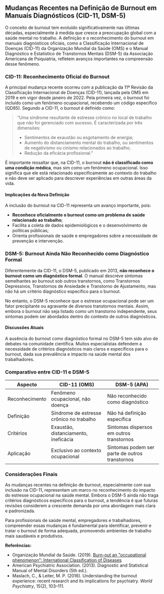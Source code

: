 
## Mudanças Recentes na Definição de Burnout em Manuais Diagnósticos (CID-11, DSM-5)

O conceito de burnout tem evoluído significativamente nas últimas décadas, especialmente à medida que cresce a preocupação global com a saúde mental no trabalho. A definição e o reconhecimento do burnout em manuais diagnósticos oficiais, como a Classificação Internacional de Doenças (CID-11) da Organização Mundial da Saúde (OMS) e o Manual Diagnóstico e Estatístico de Transtornos Mentais (DSM-5) da Associação Americana de Psiquiatria, refletem avanços importantes na compreensão desse fenômeno.

### CID-11: Reconhecimento Oficial do Burnout

A principal mudança recente ocorreu com a publicação da 11ª Revisão da Classificação Internacional de Doenças (CID-11), lançada pela OMS em 2019 e em vigor desde janeiro de 2022. Pela primeira vez, o burnout foi incluído como um fenômeno ocupacional, recebendo um código específico (QD85). Segundo a CID-11, o burnout é definido como:

> “Uma síndrome resultante de estresse crônico no local de trabalho que não foi gerenciado com sucesso. É caracterizada por três dimensões:
> - Sentimentos de exaustão ou esgotamento de energia;
> - Aumento do distanciamento mental do trabalho, ou sentimentos de negativismo ou cinismo relacionados ao trabalho;
> - Redução da eficácia profissional.”

É importante ressaltar que, na CID-11, o burnout **não é classificado como uma condição médica**, mas sim como um fenômeno ocupacional. Isso significa que ele está relacionado especificamente ao contexto do trabalho e não deve ser aplicado para descrever experiências em outras áreas da vida.

#### Implicações da Nova Definição

A inclusão do burnout na CID-11 representa um avanço importante, pois:
- **Reconhece oficialmente o burnout como um problema de saúde relacionado ao trabalho**;
- Facilita a coleta de dados epidemiológicos e o desenvolvimento de políticas públicas;
- Orienta profissionais de saúde e empregadores sobre a necessidade de prevenção e intervenção.

### DSM-5: Burnout Ainda Não Reconhecido como Diagnóstico Formal

Diferentemente da CID-11, o DSM-5, publicado em 2013, **não reconhece o burnout como um diagnóstico formal**. O manual descreve sintomas semelhantes ao burnout sob outros transtornos, como Transtornos Depressivos, Transtornos de Ansiedade e Transtorno de Ajustamento, mas não há um critério diagnóstico específico para o burnout.

No entanto, o DSM-5 reconhece que o estresse ocupacional pode ser um fator precipitante ou agravante de diversos transtornos mentais. Assim, embora o burnout não seja listado como um transtorno independente, seus sintomas podem ser abordados dentro do contexto de outros diagnósticos.

#### Discussões Atuais

A ausência do burnout como diagnóstico formal no DSM-5 tem sido alvo de debates na comunidade científica. Muitos especialistas defendem a necessidade de critérios diagnósticos mais claros e específicos para o burnout, dada sua prevalência e impacto na saúde mental dos trabalhadores.

### Comparativo entre CID-11 e DSM-5

| Aspecto                | CID-11 (OMS)                                   | DSM-5 (APA)                        |
|------------------------|------------------------------------------------|-------------------------------------|
| Reconhecimento         | Fenômeno ocupacional, não doença               | Não reconhecido como diagnóstico    |
| Definição              | Síndrome de estresse crônico no trabalho       | Não há definição específica         |
| Critérios              | Exaustão, distanciamento, ineficácia           | Sintomas dispersos em outros transtornos |
| Aplicação              | Exclusivo ao contexto ocupacional              | Sintomas podem ser parte de outros transtornos |

### Considerações Finais

As mudanças recentes na definição de burnout, especialmente com sua inclusão na CID-11, representam um marco no reconhecimento do impacto do estresse ocupacional na saúde mental. Embora o DSM-5 ainda não traga critérios diagnósticos específicos para o burnout, a tendência é que futuras revisões considerem a crescente demanda por uma abordagem mais clara e padronizada.

Para profissionais de saúde mental, empregadores e trabalhadores, compreender essas mudanças é fundamental para identificar, prevenir e tratar o burnout de forma adequada, promovendo ambientes de trabalho mais saudáveis e produtivos.

**Referências:**
- Organização Mundial da Saúde. (2019). [Burn-out an "occupational phenomenon": International Classification of Diseases](https://www.who.int/mental_health/evidence/burn-out/en/)
- American Psychiatric Association. (2013). Diagnostic and Statistical Manual of Mental Disorders (5th ed.).
- Maslach, C., & Leiter, M. P. (2016). Understanding the burnout experience: recent research and its implications for psychiatry. *World Psychiatry*, 15(2), 103–111.
```
